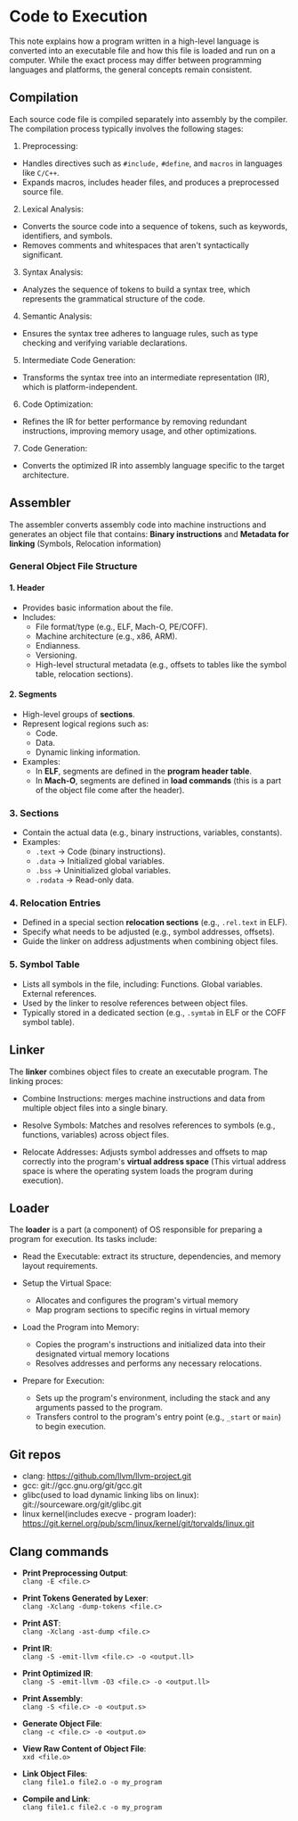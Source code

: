 # Code to Execution

This note explains how a program written in a high-level language is converted into an executable file and how this file is loaded and run on a computer. While the exact process may differ between programming languages and platforms, the general concepts remain consistent.

## Compilation

Each source code file is compiled separately into assembly by the compiler. The compilation process typically involves the following stages:

1. Preprocessing:
- Handles directives such as `#include,` `#define`, and `macros` in languages like `C/C++`.
- Expands macros, includes header files, and produces a preprocessed source file.

2. Lexical Analysis:
- Converts the source code into a sequence of tokens, such as keywords, identifiers, and symbols.
- Removes comments and whitespaces that aren't syntactically significant.

3. Syntax Analysis:
- Analyzes the sequence of tokens to build a syntax tree, which represents the grammatical structure of the code.

4. Semantic Analysis:
- Ensures the syntax tree adheres to language rules, such as type checking and verifying variable declarations.

5. Intermediate Code Generation:
- Transforms the syntax tree into an intermediate representation (IR), which is platform-independent.

6. Code Optimization:
- Refines the IR for better performance by removing redundant instructions, improving memory usage, and other optimizations.

7. Code Generation:
- Converts the optimized IR into assembly language specific to the target architecture.

## Assembler

The assembler converts assembly code into machine instructions and generates an object file that contains: **Binary instructions** and **Metadata for linking** (Symbols, Relocation information)

### General Object File Structure

#### 1. Header
- Provides basic information about the file.
- Includes:
  - File format/type (e.g., ELF, Mach-O, PE/COFF).
  - Machine architecture (e.g., x86, ARM).
  - Endianness.
  - Versioning.
  - High-level structural metadata (e.g., offsets to tables like the symbol table, relocation sections).

#### 2. Segments
- High-level groups of **sections**.
- Represent logical regions such as:
  - Code.
  - Data.
  - Dynamic linking information.
- Examples:
  - In **ELF**, segments are defined in the **program header table**.
  - In **Mach-O**, segments are defined in **load commands** (this is a part of the object file come after the header).

### 3. Sections
- Contain the actual data (e.g., binary instructions, variables, constants).
- Examples:
  - `.text` → Code (binary instructions).
  - `.data` → Initialized global variables.
  - `.bss` → Uninitialized global variables.
  - `.rodata` → Read-only data.

### 4. Relocation Entries
- Defined in a special section **relocation sections** (e.g., `.rel.text` in ELF).
- Specify what needs to be adjusted (e.g., symbol addresses, offsets).
- Guide the linker on address adjustments when combining object files.

### 5. Symbol Table
- Lists all symbols in the file, including: Functions. Global variables. External references.
- Used by the linker to resolve references between object files.
- Typically stored in a dedicated section (e.g., `.symtab` in ELF or the COFF symbol table).

## Linker

The **linker** combines object files to create an executable program. The linking proces:

- Combine Instructions: merges machine instructions and data from multiple object files into a single binary.

- Resolve Symbols: Matches and resolves references to symbols (e.g., functions, variables) across object files.

- Relocate Addresses: Adjusts symbol addresses and offsets to map correctly into the program's **virtual address space** (This virtual address space is where the operating system loads the program during execution).

## Loader

The **loader** is a part (a component) of OS responsible for preparing a program for execution. Its tasks include:

- Read the Executable: extract its structure, dependencies, and memory layout requirements.

- Setup the Virtual Space: 
    - Allocates and configures the program's virtual memory
    - Map program sections to specific regins in virtual memory

- Load the Program into Memory: 
    - Copies the program's instructions and initialized data into their designated virtual memory locations
    - Resolves addresses and performs any necessary relocations.

- Prepare for Execution:
   - Sets up the program's environment, including the stack and any arguments passed to the program.
   - Transfers control to the program's entry point (e.g., `_start` or `main`) to begin execution.


## Git repos
- clang: https://github.com/llvm/llvm-project.git
- gcc: git://gcc.gnu.org/git/gcc.git
- glibc(used to load dynamic linking libs on linux): git://sourceware.org/git/glibc.git 
- linux kernel(includes execve - program loader): https://git.kernel.org/pub/scm/linux/kernel/git/torvalds/linux.git 

## Clang commands

- **Print Preprocessing Output**:  
  `clang -E <file.c>`

- **Print Tokens Generated by Lexer**:  
  `clang -Xclang -dump-tokens <file.c>`

- **Print AST**:  
  `clang -Xclang -ast-dump <file.c>`

- **Print IR**:  
  `clang -S -emit-llvm <file.c> -o <output.ll>`

- **Print Optimized IR**:  
  `clang -S -emit-llvm -O3 <file.c> -o <output.ll>`

- **Print Assembly**:  
  `clang -S <file.c> -o <output.s>`

- **Generate Object File**:  
  `clang -c <file.c> -o <output.o>`

- **View Raw Content of Object File**:  
  `xxd <file.o>`

- **Link Object Files**:  
  `clang file1.o file2.o -o my_program`

- **Compile and Link**:  
  `clang file1.c file2.c -o my_program`


